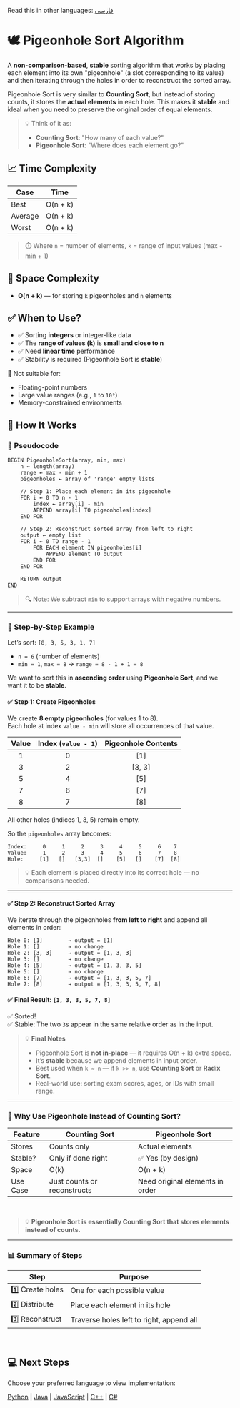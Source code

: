 Read this in other languages: [فارسی](/sorting/pigeonhole-sort/README.fa.md)

# 🕊️ Pigeonhole Sort Algorithm

A **non-comparison-based**, **stable** sorting algorithm that works by placing each element into its own "pigeonhole" (a slot corresponding to its value) and then iterating through the holes in order to reconstruct the sorted array.

Pigeonhole Sort is very similar to **Counting Sort**, but instead of storing counts, it stores the **actual elements** in each hole. This makes it **stable** and ideal when you need to preserve the original order of equal elements.

> 💡 Think of it as:  
> - **Counting Sort**: "How many of each value?"  
> - **Pigeonhole Sort**: "Where does each element go?"

## 📈 Time Complexity

| Case      | Time         |
|-----------|--------------|
| Best      | O(n + k)     |
| Average   | O(n + k)     |
| Worst     | O(n + k)     |

> ⏱️ Where `n` = number of elements, `k` = range of input values (max - min + 1)

## 💾 Space Complexity
- **O(n + k)** — for storing `k` pigeonholes and `n` elements

## ✅ When to Use?
- ✅ Sorting **integers** or integer-like data
- ✅ The **range of values (k)** is **small and close to n**
- ✅ Need **linear time** performance
- ✅ Stability is required (Pigeonhole Sort is **stable**)

🚫 Not suitable for:
- Floating-point numbers
- Large value ranges (e.g., `1` to `10⁹`)
- Memory-constrained environments

## 🔄 How It Works

### 🧩 Pseudocode

```
BEGIN PigeonholeSort(array, min, max)
    n ← length(array)
    range ← max - min + 1
    pigeonholes ← array of 'range' empty lists

    // Step 1: Place each element in its pigeonhole
    FOR i ← 0 TO n - 1
        index ← array[i] - min
        APPEND array[i] TO pigeonholes[index]
    END FOR

    // Step 2: Reconstruct sorted array from left to right
    output ← empty list
    FOR i ← 0 TO range - 1
        FOR EACH element IN pigeonholes[i]
            APPEND element TO output
        END FOR
    END FOR

    RETURN output
END
```

> 🔍 Note: We subtract `min` to support arrays with negative numbers.

---

### 🔄 Step-by-Step Example

Let’s sort: `‭[8, 3, 5, 3, 1, 7]‬`

- `n = 6` (number of elements)
- `min = 1`, `max = 8` → `range = 8 - 1 + 1 = 8`

We want to sort this in **ascending order** using **Pigeonhole Sort**, and we want it to be **stable**.

#### ✅ Step 1: Create Pigeonholes

We create **8 empty pigeonholes** (for values 1 to 8).  
Each hole at index `value - min` will store all occurrences of that value.

| Value | Index (`value - 1`) | Pigeonhole Contents |
|:-----:| :-----------------: |:-------------------:|
| 1     | 0                   | [1]                 |
| 3     | 2                   | [3, 3]              |
| 5     | 4                   | [5]                 |
| 7     | 6                   | [7]                 |
| 8     | 7                   | [8]                 |

All other holes (indices 1, 3, 5) remain empty.

So the `pigeonholes` array becomes:
```
Index:     0     1     2     3     4     5     6    7
Value:     1     2     3     4     5     6     7    8
Hole:     [1]   []   [3,3]  []    [5]   []    [7]  [8]
```

> 💡 Each element is placed directly into its correct hole — no comparisons needed.

---

#### ✅ Step 2: Reconstruct Sorted Array

We iterate through the pigeonholes **from left to right** and append all elements in order:

```
Hole 0: [1]        → output = [1]
Hole 1: []         → no change
Hole 2: [3, 3]     → output = [1, 3, 3]
Hole 3: []         → no change
Hole 4: [5]        → output = [1, 3, 3, 5]
Hole 5: []         → no change
Hole 6: [7]        → output = [1, 3, 3, 5, 7]
Hole 7: [8]        → output = [1, 3, 3, 5, 7, 8]
```

#### ✅ Final Result: `[1, 3, 3, 5, 7, 8]`

✅ Sorted!  
✅ Stable: The two `3`s appear in the same relative order as in the input.

> 💡 **Final Notes**
> - Pigeonhole Sort is **not in-place** — it requires O(n + k) extra space.
> - It’s **stable** because we append elements in input order.
> - Best used when `k ≈ n` — if `k >> n`, use **Counting Sort** or **Radix Sort**.
> - Real-world use: sorting exam scores, ages, or IDs with small range.

---

### 🧠 Why Use Pigeonhole Instead of Counting Sort?

| Feature | Counting Sort | Pigeonhole Sort |
|--------|---------------|-----------------|
| Stores | Counts only | Actual elements |
| Stable? | Only if done right | ✅ Yes (by design) |
| Space | O(k) | O(n + k) |
| Use Case | Just counts or reconstructs | Need original elements in order |

<br/>

> 💡 **Pigeonhole Sort is essentially Counting Sort that stores elements instead of counts.**

---

### 📊 Summary of Steps

| Step | Purpose |
|------|--------|
| 1️⃣ Create holes | One for each possible value |
| 2️⃣ Distribute | Place each element in its hole |
| 3️⃣ Reconstruct | Traverse holes left to right, append all |

<br />

## 💻 Next Steps

Choose your preferred language to view implementation:

[Python](/sorting/pigeonhole-sort/python/pigeonhole_sort.py) | [Java](/sorting/pigeonhole-sort/java/PigeonholeSort.java) | [JavaScript](/sorting/pigeonhole-sort/javascript/pigeonhole-sort.js) | [C++](/sorting/pigeonhole-sort/C++/pigeonhole_sort.cpp) | [C#](/sorting/pigeonhole-sort/csharp/PigeonholeSort.cs)